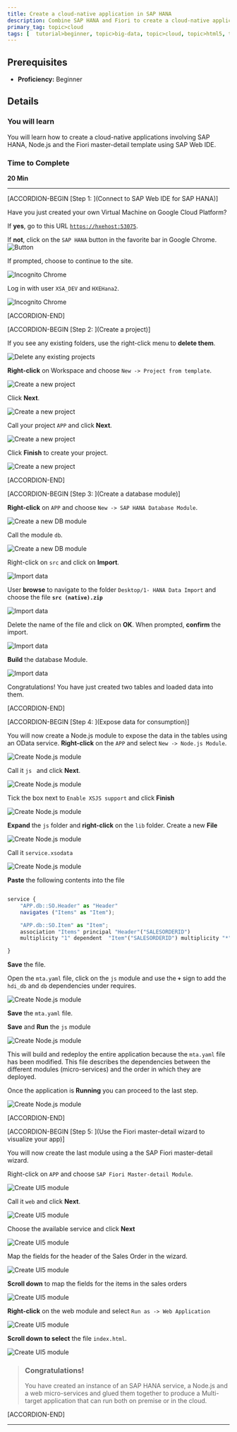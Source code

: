 ```yaml
---
title: Create a cloud-native application in SAP HANA
description: Combine SAP HANA and Fiori to create a cloud-native application using a micro-services approach
primary_tag: topic>cloud
tags: [  tutorial>beginner, topic>big-data, topic>cloud, topic>html5, topic>odata, topic>sapui5, products>sap-hana ]
---
```


## Prerequisites  
 - **Proficiency:** Beginner

## Details
### You will learn  
You will learn how to create a cloud-native applications involving SAP HANA, Node.js and the Fiori master-detail template using SAP Web IDE.

### Time to Complete
**20 Min**

---

[ACCORDION-BEGIN [Step 1: ](Connect to SAP Web IDE for SAP HANA)]

Have you just created your own Virtual Machine on Google Cloud Platform?

If **yes**, go to this URL [`https://hxehost:53075`](https://hxehost:53075).

If **not**, click on the `SAP HANA` button in the favorite bar in Google Chrome. ![Button](button.png)

If prompted, choose to continue to the site.

![Incognito Chrome](chrome2.png)

Log in with user `XSA_DEV` and `HXEHana2`.

![Incognito Chrome](password.png)

[ACCORDION-END]


[ACCORDION-BEGIN [Step 2: ](Create a project)]

If you see any existing folders, use the right-click menu to **delete them**.

![Delete any existing projects](3.png)

**Right-click** on Workspace and choose `New -> Project from template`.

![Create a new project](4.png)

Click **Next**.

![Create a new project](5.png)

Call your project `APP` and click **Next**.

![Create a new project](6.png)

Click **Finish** to create your project.

![Create a new project](7.png)

[ACCORDION-END]

[ACCORDION-BEGIN [Step 3: ](Create a database module)]

**Right-click** on `APP` and choose `New -> SAP HANA Database Module`.

![Create a new DB module](8.png)

Call the module `db`.

![Create a new DB module](9.png)

Right-click on `src` and click on **Import**.

![Import data](import.png)

User **browse** to navigate to the folder `Desktop/1- HANA Data Import` and choose the file **`src (native).zip`**

![Import data](11.png)

Delete the name of the file and click on **OK**. When prompted, **confirm** the import.

![Import data](12.png)

**Build** the database Module.

![Import data](13.png)

Congratulations! You have just created two tables and loaded data into them.

[ACCORDION-END]

[ACCORDION-BEGIN [Step 4: ](Expose data for consumption)]

You will now create a Node.js module to expose the data in the tables using an OData service.
**Right-click** on the `APP` and select `New -> Node.js Module`.

![Create Node.js module](14.png)

Call it `js ` and click **Next**.

![Create Node.js module](15.png)

Tick the box next to `Enable XSJS support` and click **Finish**

![Create Node.js module](16.png)

**Expand** the `js` folder and **right-click** on the `lib` folder. Create a new **File**

![Create Node.js module](17.png)

Call it `service.xsodata`

![Create Node.js module](18.png)

**Paste** the following contents into the file

```javascript

service {
	"APP.db::SO.Header" as "Header"
	navigates ("Items" as "Item");

	"APP.db::SO.Item" as "Item";
	association "Items" principal "Header"("SALESORDERID")
	multiplicity "1" dependent  "Item"("SALESORDERID") multiplicity "*";

}
```
**Save**  the file.

Open the `mta.yaml` file, click on the `js` module and use the **`+`** sign to add the `hdi_db` and `db` dependencies under requires.

![Create Node.js module](yaml.png)

**Save** the `mta.yaml` file.

**Save** and **Run** the `js` module

![Create Node.js module](21.png)

This will build and redeploy the entire application because the `mta.yaml` file has been modified. This file describes the dependencies between the different modules (micro-services) and the order in which they are deployed.

Once the application is **Running** you can proceed to the last step.

![Create Node.js module](running.png)

[ACCORDION-END]

[ACCORDION-BEGIN [Step 5: ](Use the Fiori master-detail wizard to visualize your app)]

You will now create the last module using a the SAP Fiori master-detail wizard.

Right-click on `APP` and choose `SAP Fiori Master-detail Module`.

![Create UI5 module](23.png)

Call it `web` and click **Next**.

![Create UI5 module](24.png)

Choose the available service and click **Next**

![Create UI5 module](25.png)

Map the fields for the header of the Sales Order in the wizard.

![Create UI5 module](26.png)

**Scroll down** to map the fields for the items in the sales orders

![Create UI5 module](27.png)

**Right-click** on the web module and select `Run as -> Web Application`

![Create UI5 module](run.png)

**Scroll down to select** the file `index.html`.

![Create UI5 module](28.png)


> ### **Congratulations!**
>You have created an instance of an SAP HANA service, a Node.js and a web micro-services and glued them together to produce a Multi-target application that can run both on premise or in the cloud.
>&nbsp;


[ACCORDION-END]

---

